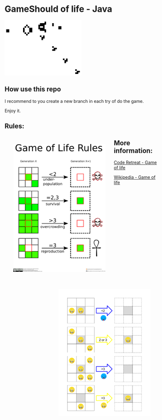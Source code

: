 # GameShould of life - Java
![Gif game of life](./images/game-of-life.gif)

## How use this repo
I recommend to you create a new branch in each try of do the game.

Enjoy it.



## Rules:
<div>
    <img alt="rules gol" src="./images/gol_rules.png" style="float:left;padding:2em;" width="300px">
    <img alt="schema gol" src="./images/gol-schema.png" style="float:right;padding:2em;" width="300px">
</div>

## More information:

[Code Retreat - Game of life](https://www.coderetreat.org/pages/facilitating/gol/)

[Wikipedia - Game of life](https://en.wikipedia.org/wiki/Conway%27s_Game_of_Life)


